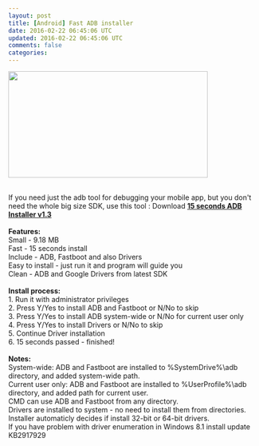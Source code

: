 ```yaml
---           
layout: post
title: [Android] Fast ADB installer
date: 2016-02-22 06:45:06 UTC
updated: 2016-02-22 06:45:06 UTC
comments: false
categories: 
---
```


<div class="separator" style="clear: both; text-align: left;"><a href="https://2.bp.blogspot.com/-DBSsq5Z5A1g/Vsqt9LzjCcI/AAAAAAAABT8/b0wHBuVdWjI/s1600/how-to-install-adb-driver.png" imageanchor="1" style="clear: left; float: left; margin-bottom: 1em; margin-right: 1em;"><img border="0" height="213" src="https://2.bp.blogspot.com/-DBSsq5Z5A1g/Vsqt9LzjCcI/AAAAAAAABT8/b0wHBuVdWjI/s400/how-to-install-adb-driver.png" width="400" /></a></div><div class="separator" style="clear: both; text-align: left;"><br /></div>If you need just the adb tool for debugging your mobile app, but you don't need the whole big size SDK, use this tool : Download&nbsp;<b><a href="https://drive.google.com/file/d/0B95Qjfn3s5vkaEdGMUZxLTlrT2c/view?usp=sharing">15 seconds ADB Installer v1.3</a></b><br /><b><br /></b><b>Features:</b><br />Small - 9.18 MB<br />Fast - 15 seconds install<br />Include - ADB, Fastboot and also Drivers<br />Easy to install - just run it and program will guide you<br />Clean - ADB and Google Drivers from latest SDK<br /><br /><b>Install process:</b><br />1. Run it with administrator privileges<br />2. Press Y/Yes to install ADB and Fastboot or N/No to skip<br />3. Press Y/Yes to install ADB system-wide or N/No for current user only<br />4. Press Y/Yes to install Drivers or N/No to skip<br />5. Continue Driver installation<br />6. 15 seconds passed - finished!<br /><br /><b>Notes:</b><br />System-wide: ADB and Fastboot are installed to %SystemDrive%\adb directory, and added system-wide path.<br />Current user only: ADB and Fastboot are installed to %UserProfile%\adb directory, and added path for current user.<br />CMD can use ADB and Fastboot from any directory.<br />Drivers are installed to system - no need to install them from directories.<br />Installer automaticly decides if install 32-bit or 64-bit drivers.<br />If you have problem with driver enumeration in Windows 8.1 install update KB2917929